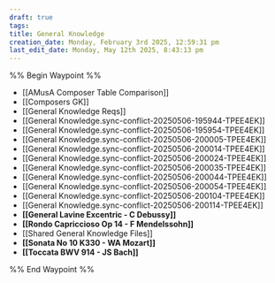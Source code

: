```yaml
---
draft: true
tags: 
title: General Knowledge
creation_date: Monday, February 3rd 2025, 12:59:31 pm
last_edit_date: Monday, May 12th 2025, 8:43:13 pm
---
```


%% Begin Waypoint %%
- [[AMusA Composer Table Comparison]]
- [[Composers GK]]
- [[General Knowledge Reqs]]
- [[General Knowledge.sync-conflict-20250506-195944-TPEE4EK]]
- [[General Knowledge.sync-conflict-20250506-195954-TPEE4EK]]
- [[General Knowledge.sync-conflict-20250506-200005-TPEE4EK]]
- [[General Knowledge.sync-conflict-20250506-200014-TPEE4EK]]
- [[General Knowledge.sync-conflict-20250506-200024-TPEE4EK]]
- [[General Knowledge.sync-conflict-20250506-200035-TPEE4EK]]
- [[General Knowledge.sync-conflict-20250506-200044-TPEE4EK]]
- [[General Knowledge.sync-conflict-20250506-200054-TPEE4EK]]
- [[General Knowledge.sync-conflict-20250506-200104-TPEE4EK]]
- [[General Knowledge.sync-conflict-20250506-200114-TPEE4EK]]
- **[[General Lavine Excentric - C Debussy]]**
- **[[Rondo Capriccioso Op 14 - F Mendelssohn]]**
- [[Shared General Knowledge Files]]
- **[[Sonata No 10 K330 - WA Mozart]]**
- **[[Toccata BWV 914 - JS Bach]]**

%% End Waypoint %%
